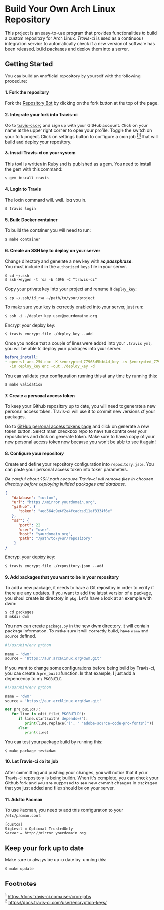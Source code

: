 # Build Your Own Arch Linux Repository
This project is an easy-to-use program that provides functionalities to build a custom repository for Arch Linux. *Travis-ci* is used as a continuous integration service to automatically check if a new version of software has been released, build packages and deploy them into a server.

## Getting Started
You can build an unofficial repository by yourself with the following procedure:

#### 1. Fork the repository
Fork the [Repository Bot](https://github.com/unix-development/build-your-own-archlinux-repository) by clicking on the fork button at the top of the page.

#### 2. Integrate your fork into Travis-ci
Go to [travis-ci.org](https://travis-ci.org) and sign up with your GitHub account. Click on your name at the upper right corner to open your profile. Toggle the switch on your fork project. Click on settings button to configure a cron job [<sup>[1]</sup>](#footnote-01) that will build and deploy your repository.

#### 3. Install Travis-ci on your system
This tool is written in Ruby and is published as a gem. You need to install the gem with this command:

```
$ gem install travis
```

#### 4. Login to Travis
The login command will, well, log you in.

```
$ travis login
```

#### 5. Build Docker container
To build the container you will need to run:

```
$ make container
```

#### 6. Create an SSH key to deploy on your server
Change directory and generate a new key with ***no passphrase***.</br>
You must include it in the `authorized_keys` file in your server.

```
$ cd ~/.ssh
$ ssh-keygen -t rsa -b 4096 -C "travis-ci"
```

Copy your private key into your project and rename it `deploy_key`:
```
$ cp ~/.ssh/id_rsa ~/path/to/your/project
```

To make sure your key is correctly enabled into your server, just run:
```
$ ssh -i ./deploy_key user@yourdomaine.org
```

Encrypt your deploy key:
```
$ travis encrypt-file ./deploy_key --add
```

Once you notice that a couple of lines were added into your `.travis.yml`, you will be able to deploy your packages into your server.
```yaml
before_install:
- openssl aes-256-cbc -K $encrypted_77965d5bdd4d_key -iv $encrypted_77965d5bdd4d_iv
  -in deploy_key.enc -out ./deploy_key -d
```

You can validate your configuration running this at any time by running this:

```
$ make validation
```

#### 7. Create a personal access token
To keep your Github repository up to date, you will need to generate a new personal access token. Travis-ci will use it to commit new versions of your packages.

Go to [GitHub personal access tokens page](https://github.com/settings/tokens) and click on generate a new token button. Select main checkbox repo to have full control over your repositories and click on generate token. Make sure to havea copy of your new personal access token now because you won’t be able to see it again!

#### 8. Configure your repository
Create and define your repository configuration into `repository.json`. You can paste your personal access token into token parameters.

*Be careful about SSH path because Travis-ci will remove files in choosen directory before deploying builded packages and database.*

```json
{
   "database": "custom",
   "url": "https://mirror.yourdomain.org",
   "github": {
      "token": "aed564c9e6f2a4fcadcad11af3334f6e"
   },
   "ssh": {
      "port": 22,
      "user": "user",
      "host": "yourdomain.org",
      "path": "/path/to/your/repository"
    }
}
```

Encrypt your deploy key:
```
$ travis encrypt-file ./repository.json --add
```

#### 9. Add packages that you want to be in your repository
To add a new package, it needs to have a Git repositoy in order to verify if there are any updates. If you want to add the latest version of a package, you shoul create its directory in `pkg`. Let's have a look at an exemple with dwm:

```
$ cd packages
$ mkdir dwm
```

You now can create `package.py` in the new dwm directory. It will contain package information. To make sure it will correctly build, have `name` and `source` defined.

```python
#!/usr/bin/env python

name = 'dwm'
source = 'https://aur.archlinux.org/dwm.git'
```

If you want to change some configurations before being build by Travis-ci, you can create a `pre_build` function. In that example, I just add a dependency to my `PKGBUILD`.

```python
#!/usr/bin/env python

name = 'dwm'
source = 'https://aur.archlinux.org/dwm.git'

def pre_build():
   for line in edit_file('PKGBUILD'):
      if line.startswith('depends=('):
         print(line.replace(')', " 'adobe-source-code-pro-fonts')"))
      else:
         print(line)
```

You can test your package build by running this:

```
$ make package test=dwm
```

#### 10. Let Travis-ci do its job
After committing and pushing your changes, you will notice that if your Travis-ci repository is being buildn. When it's complete, you can check your Github fork and you are supposed to see new commit changes in packages that you just added and files should be on your server.

#### 11. Add to Pacman
To use Pacman, you need to add this configuration to your `/etc/pacman.conf`.

```
[custom]
SigLevel = Optional TrustedOnly
Server = http://mirror.yourdomain.org
```

## Keep your fork up to date
Make sure to always be up to date by running this:

```
$ make update
```

## Footnotes
<sup id="footnote-01">1</sup> https://docs.travis-ci.com/user/cron-jobs </br>
<sup id="footnote-02">2</sup> https://docs.travis-ci.com/user/encryption-keys/
